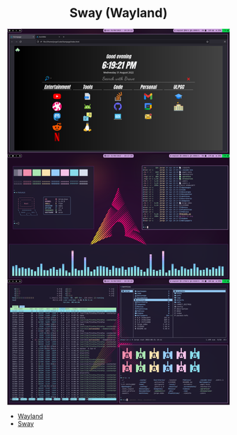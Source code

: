 <h1 align="center">
  Sway (Wayland)
</h1>

![result](https://raw.githubusercontent.com/Jorgedeveloopzz/dotfiles/master/.screenshots/sway.png)

* [Wayland](https://wayland.freedesktop.org/)
* [Sway](https://swaywm.org/)
